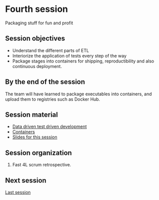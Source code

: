 # Fourth session

Packaging stuff for fun and profit

## Session objectives

- Understand the different parts of ETL
- Interiorize the application of tests every step of the way
- Package stages into containers for shipping, reproductibility and
  also continuous deployment.

## By the end of the session

The team will have learned to package executables into containers, and
upload them to registries such as Docker Hub.

## Session material

- [Data driven test driven development](https://jj.github.io/nova-mlops/03.TDD)
- [Containers](https://jj.github.io/nova-mlops/05.Containers)
- [Slides for this
  session](https://jj.github.io/nova-mlops/preso/04.html)

## Session organization

1. Fast 4L scrum retrospective.

## Next session

[Last session](05.md)
